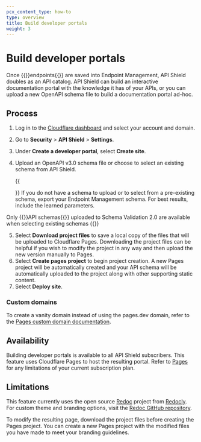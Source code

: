 ```yaml
---
pcx_content_type: how-to
type: overview
title: Build developer portals
weight: 3
---
```


# Build developer portals

Once {{<glossary-tooltip term_id="API endpoint">}}endpoints{{</glossary-tooltip>}} are saved into Endpoint Management, API Shield doubles as an API catalog. API Shield can build an interactive documentation portal with the knowledge it has of your APIs, or you can upload a new OpenAPI schema file to build a documentation portal ad-hoc.

## Process

1. Log in to the [Cloudflare dashboard](https://dash.cloudflare.com/) and select your account and domain.
2. Go to **Security** > **API Shield** > **Settings**.
3. Under **Create a developer portal**, select **Create site**.
4. Upload an OpenAPI v3.0 schema file or choose to select an existing schema from API Shield. 

    {{<Aside type="note">}} 
If you do not have a schema to upload or to select from a pre-existing schema, export your Endpoint Management schema. For best results, include the learned parameters. 

Only {{<glossary-tooltip term_id="API schema">}}API schemas{{</glossary-tooltip>}} uploaded to Schema Validation 2.0 are available when selecting existing schemas
    {{</Aside>}}

5. Select **Download project files** to save a local copy of the files that will be uploaded to Cloudflare Pages. Downloading the project files can be helpful if you wish to modify the project in any way and then upload the new version manually to Pages.
6. Select **Create pages project** to begin project creation. A new Pages project will be automatically created and your API schema will be automatically uploaded to the project along with other supporting static content.
7. Select **Deploy site**. 

### Custom domains

To create a vanity domain instead of using the pages.dev domain, refer to the [Pages custom domain documentation](/pages/configuration/custom-domains/).

## Availability

Building developer portals is available to all API Shield subscribers. This feature uses Cloudflare Pages to host the resulting portal. Refer to [Pages](/pages/) for any limitations of your current subscription plan.

## Limitations

This feature currently uses the open source [Redoc](https://github.com/Redocly/redoc) project from [Redocly](https://redocly.com/). For custom theme and branding options, visit the [Redoc GitHub repository](https://github.com/Redocly/redoc). 

To modify the resulting page, download the project files before creating the Pages project. You can create a new Pages project with the modified files you have made to meet your branding guidelines.